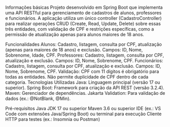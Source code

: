 Informações básicas
Projeto desenvolvido em Spring Boot que implementa uma API RESTful para gerenciamento de cadastros de alunos, professores e funcionários. A aplicação utiliza um único controller (CadastroController) para realizar operações CRUD (Create, Read, Update, Delete) sobre essas três entidades, com validação de CPF e restrições específicas, como a permissão de atualização apenas para alunos maiores de 18 anos.

Funcionalidades
Alunos:
Cadastro, listagem, consulta por CPF, atualização (apenas para maiores de 18 anos) e exclusão.
Campos: ID, Nome, Sobrenome, Idade, CPF.
Professores:
Cadastro, listagem, consulta por CPF, atualização e exclusão.
Campos: ID, Nome, Sobrenome, CPF.
Funcionários:
Cadastro, listagem, consulta por CPF, atualização e exclusão.
Campos: ID, Nome, Sobrenome, CPF.
Validação:
CPF com 11 dígitos é obrigatório para todas as entidades.
Não permite duplicidade de CPF dentro de cada categoria.
Tecnologias Utilizadas
Java: Linguagem principal (versão 17 ou superior).
Spring Boot: Framework para criação da API REST (versão 3.2.4).
Maven: Gerenciador de dependências.
Jakarta Validation: Para validação de dados (ex.: @NotBlank, @Min).

Pré-requisitos
Java JDK 17 ou superior
Maven 3.6 ou superior
IDE (ex.: VS Code com extensões Java/Spring Boot) ou terminal para execução
Cliente HTTP para testes (ex.: Insomnia ou Postman)
